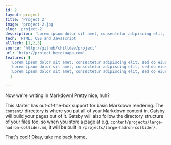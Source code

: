 ```yaml
---
id: 2
layout: project
title: 'Project 2'
image: 'project-2.jpg'
slug: 'project-2'
description: 'Lorem ipsum dolor sit amet, consectetur adipiscing elit, sed do eiusmod tempor incididunt ut labore et dolore magna aliqua. Netus et malesuada fames ac turpis egestas integer eget aliquet.'
tech: 'HTML, CSS and Javascript'
allTech: [1,2,3]
source: 'http://github/chilldev/project'
url: 'http://project.herokuapp.com'
features: [
  'Lorem ipsum dolor sit amet, consectetur adipiscing elit, sed do eiusmod tempor incididunt ut labore  et dolore magna aliqua. Netus et malesuada fames ac turpis egestas integer eget aliquet. Cursus  euismod quis viverra nibh cras pulvinar mattis nunc.',
  'Lorem ipsum dolor sit amet, consectetur adipiscing elit, sed do eiusmod tempor incididunt ut labore  et dolore magna aliqua. Netus et malesuada fames ac turpis egestas integer eget aliquet. Cursus  euismod quis viverra nibh cras pulvinar mattis nunc.',
  'Lorem ipsum dolor sit amet, consectetur adipiscing elit, sed do eiusmod tempor incididunt ut labore  et dolore magna aliqua. Netus et malesuada fames ac turpis egestas integer eget aliquet. Cursus  euismod quis viverra nibh cras pulvinar mattis nunc.'
  ]

---
```


Now we're writing in Markdown! Pretty nice, huh?

This starter has out-of-the-box support for basic Markdown rendering. The `content/` directory is where you put all of your Markdown content in. Gatsby will build your pages out of it. Gatsby will also follow the directory structure of your files too, so when you store a page at e.g. `content/projects/large-hadron-collider.md`, it will be built in `/projects/large-hadron-collider/`.

[That's cool! Okay, take me back home.](/)
